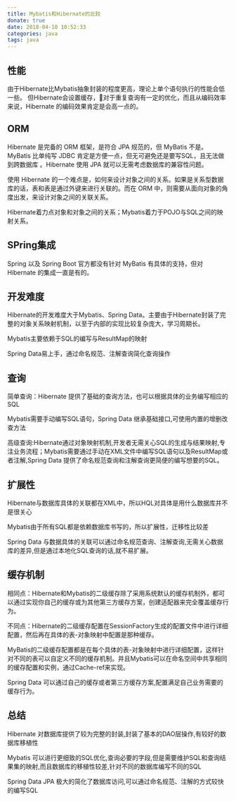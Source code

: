 ```yaml
---
title: Mybatis和Hibernate的比较
donate: true
date: 2018-04-10 10:52:33
categories: java
tags: java
---
```


## 性能
由于Hibernate比Mybatis抽象封装的程度更高，理论上单个语句执行的性能会低一些。
但Hibernate会设置缓存，对于重复查询有一定的优化，而且从编码效率来说，Hibernate 的编码效果肯定是会高一点的。

## ORM
Hibernate 是完备的 ORM 框架，是符合 JPA 规范的，但 MyBatis 不是。MyBatis 比单纯写 JDBC 肯定是方便一点，但无可避免还是要写SQL，且无法做到跨数据库 。Hibernate 使用 JPA 就可以无需考虑数据库的兼容性问题。

使用 Hibernate 的一个难点是，如何来设计对象之间的关系。如果是关系型数据库的话，表和表是通过外键来进行关联的。而在 ORM 中，则需要从面向对象的角度出发，来设计对象之间的关联关系。

Hibernate着力点对象和对象之间的关系；Mybatis着力于POJO与SQL之间的映射关系。

## SPring集成
Spring 以及 Spring Boot 官方都没有针对 MyBatis 有具体的支持，但对 Hibernate 的集成一直是有的。

## 开发难度
Hibernate的开发难度大于Mybatis、Spring Data。主要由于Hibernate封装了完整的对象关系映射机制，以至于内部的实现比较复杂庞大，学习周期长。

Mybatis主要依赖于SQL的编写与ResultMap的映射

Spring Data易上手，通过命名规范、注解查询简化查询操作

## 查询
简单查询：Hibernate 提供了基础的查询方法，也可以根据具体的业务编写相应的SQL

Mybatis需要手动编写SQL语句，Spring Data 继承基础接口,可使用内置的增删改查方法

高级查询:Hibernate通过对象映射机制,开发者无需关心SQL的生成与结果映射,专注业务流程；Mybatis需要通过手动在XML文件中编写SQL语句以及ResultMap或者注解,Spring Data 提供了命名规范查询和注解查询更简便的编写想要的SQL。

## 扩展性
Hibernate与数据库具体的关联都在XML中，所以HQL对具体是用什么数据库并不是很关心

Mybatis由于所有SQL都是依赖数据库书写的，所以扩展性，迁移性比较差

Spring Data 与数据具体的关联可以通过命名规范查询、注解查询,无需关心数据库的差异,但是通过本地化SQL查询的话,就不易扩展。

## 缓存机制
相同点：Hibernate和Mybatis的二级缓存除了采用系统默认的缓存机制外，都可以通过实现你自己的缓存或为其他第三方缓存方案，创建适配器来完全覆盖缓存行为。

不同点：Hibernate的二级缓存配置在SessionFactory生成的配置文件中进行详细配置，然后再在具体的表-对象映射中配置是那种缓存。

MyBatis的二级缓存配置都是在每个具体的表-对象映射中进行详细配置，这样针对不同的表可以自定义不同的缓存机制。并且Mybatis可以在命名空间中共享相同的缓存配置和实例，通过Cache-ref来实现。

Spring Data 可以通过自己的缓存或者第三方缓存方案,配置满足自己业务需要的缓存行为。

## 总结
Hibernate 对数据库提供了较为完整的封装,封装了基本的DAO层操作,有较好的数据库移植性

Mybatis 可以进行更细致的SQL优化,查询必要的字段,但是需要维护SQL和查询结果集的映射,而且数据库的移植性较差,针对不同的数据库编写不同的SQL

Spring Data JPA 极大的简化了数据库访问,可以通过命名规范、注解的方式较快的编写SQL
